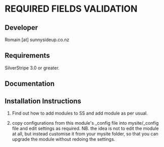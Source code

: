 REQUIRED FIELDS VALIDATION
================================================================================

Developer
-----------------------------------------------
Romain [at] sunnysideup.co.nz

Requirements
-----------------------------------------------
SilverStripe 3.0 or greater.

Documentation
-----------------------------------------------

Installation Instructions
-----------------------------------------------
1. Find out how to add modules to SS and add module as per usual.

2. copy configurations from this module's _config file
into mysite/_config file and edit settings as required.
NB. the idea is not to edit the module at all, but instead customise
it from your mysite folder, so that you can upgrade the module without redoing the settings.

